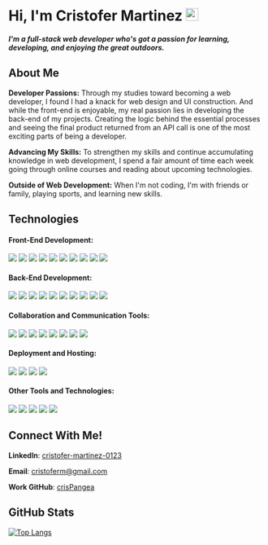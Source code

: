 # Hi, I'm Cristofer Martinez <img src="https://media.giphy.com/media/hvRJCLFzcasrR4ia7z/giphy.gif" width="25px">

##### I'm a full-stack web developer who's got a passion for learning, developing, and enjoying the great outdoors.

## About Me
**Developer Passions:**
Through my studies toward becoming a web developer, I found I had a knack for web design and UI construction. And while the front-end is enjoyable, my real passion lies in developing the back-end of my projects. Creating the logic behind the essential processes and seeing the final product returned from an API call is one of the most exciting parts of being a developer.

**Advancing My Skills:**
To strengthen my skills and continue accumulating knowledge in web development, I spend a fair amount of time each week going through online courses and reading about upcoming technologies.

**Outside of Web Development:**
When I'm not coding, I'm with friends or family, playing sports, and learning new skills.

## Technologies

#### Front-End Development:
<img src="https://img.shields.io/badge/JavaScript-F7DF1E?style=for-the-badge&logo=javascript&logoColor=black"> <img src="https://img.shields.io/badge/typescript-%23007ACC.svg?style=for-the-badge&logo=typescript&logoColor=white"> <img src="https://img.shields.io/badge/HTML5-E34F26?style=for-the-badge&logo=html5&logoColor=white"> <img src="https://img.shields.io/badge/CSS3-1572B6?style=for-the-badge&logo=css3&logoColor=white"> <img src="https://img.shields.io/badge/React-20232A?style=for-the-badge&logo=react&logoColor=61DAFB"> <img src="https://img.shields.io/badge/next%20js-000000?style=for-the-badge&logo=nextdotjs&logoColor=white"> <img src="https://img.shields.io/badge/Ant%20Design-1890FF?style=for-the-badge&logo=antdesign&logoColor=white"> <img src="https://img.shields.io/badge/tailwindcss-%2338B2AC.svg?style=for-the-badge&logo=tailwind-css&logoColor=white"> <img src="https://img.shields.io/badge/bootstrap-%23563D7C.svg?style=for-the-badge&logo=bootstrap&logoColor=white"> <img src="https://img.shields.io/badge/Figma-F24E1E?style=for-the-badge&logo=figma&logoColor=white"> 

#### Back-End Development:
<img src="https://img.shields.io/badge/Node.js-43853D?style=for-the-badge&logo=node.js&logoColor=white"> <img src="https://img.shields.io/badge/Python-FFD43B?style=for-the-badge&logo=python&logoColor=blue"> <img src="https://img.shields.io/badge/Flask-000000?style=for-the-badge&logo=flask&logoColor=white"> <img src="https://img.shields.io/badge/MongoDB-4EA94B?style=for-the-badge&logo=mongodb&logoColor=white"> <img src="https://img.shields.io/badge/PostgreSQL-316192?style=for-the-badge&logo=postgresql&logoColor=white"> <img src="https://img.shields.io/badge/MongoDB-4EA94B?style=for-the-badge&logo=mongodb&logoColor=white"> <img src="https://img.shields.io/badge/Socket.io-010101?&style=for-the-badge&logo=Socket.io&logoColor=white"> <img src="https://img.shields.io/badge/axios-671ddf?&style=for-the-badge&logo=axios&logoColor=white"> <img src="https://img.shields.io/badge/Express%20js-000000?style=for-the-badge&logo=express&logoColor=white"> <img src="https://img.shields.io/badge/JWT-000000?style=for-the-badge&logo=JSON%20web%20tokens&logoColor=white"> 

#### Collaboration and Communication Tools:
<img src="https://img.shields.io/badge/GitHub-100000?style=for-the-badge&logo=github&logoColor=white"> <img src="https://img.shields.io/badge/GitLab-330F63?style=for-the-badge&logo=gitlab&logoColor=white"> <img src="https://img.shields.io/badge/VSCode-0078D4?style=for-the-badge&logo=visual%20studio%20code&logoColor=white"> <img src="https://img.shields.io/badge/Discord-5865F2?style=for-the-badge&logo=discord&logoColor=white"> <img src="https://img.shields.io/badge/Slack-4A154B?style=for-the-badge&logo=slack&logoColor=white"> <img src="	https://img.shields.io/badge/Skype-00AFF0?style=for-the-badge&logo=skype&logoColor=white"> <img src="https://img.shields.io/badge/Zoom-2D8CFF?style=for-the-badge&logo=zoom&logoColor=white"> <img src="https://img.shields.io/badge/Google%20Meet-00897B?style=for-the-badge&logo=google-meet&logoColor=white"> 

#### Deployment and Hosting:
<img src="https://img.shields.io/badge/vercel-%23000000.svg?style=for-the-badge&logo=vercel&logoColor=white"> <img src="https://img.shields.io/badge/Amazon_Web_Services-FF9900?style=for-the-badge&logo=amazonwebservices&logoColor=white"> <img src="https://img.shields.io/badge/Heroku-430098?style=for-the-badge&logo=heroku&logoColor=white"> <img src="https://img.shields.io/badge/WordPress-%23117AC9.svg?style=for-the-badge&logo=WordPress&logoColor=white"> 

#### Other Tools and Technologies:
<img src="https://img.shields.io/badge/Linux-FCC624?style=for-the-badge&logo=linux&logoColor=black"> <img src="https://img.shields.io/badge/contentful-2478CC?style=for-the-badge&logo=contentful&logoColor=white"> <img src="https://img.shields.io/badge/replit-667881?style=for-the-badge&logo=replit&logoColor=white"> <img src="https://img.shields.io/badge/Shell_Script-121011?style=for-the-badge&logo=gnu-bash&logoColor=white"> <img src="https://img.shields.io/badge/Arduino-00979D?style=for-the-badge&logo=Arduino&logoColor=white">

## Connect With Me!

**LinkedIn**: <a href="https://www.linkedin.com/in/cristofer-martinez-0123/" target="_blank">cristofer-martinez-0123</a>

**Email**: <a>cristoferm@gmail.com</a>

**Work GitHub**: <a href="https://github.com/crisPangea">crisPangea</a>

## GitHub Stats
[![Top Langs](https://github-readme-stats.vercel.app/api/top-langs/?username=CristoferMar&layout=compact&line_height=10)](https://github.com/anuraghazra/github-readme-stats)
